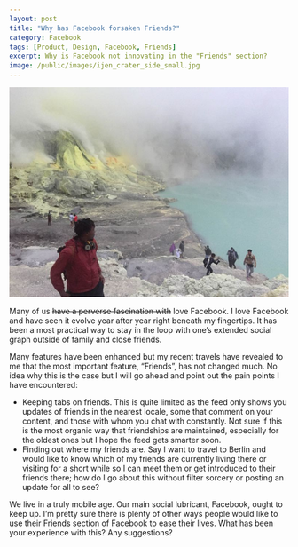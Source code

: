 ```yaml
---
layout: post
title: "Why has Facebook forsaken Friends?"
category: Facebook
tags: [Product, Design, Facebook, Friends]
excerpt: Why is Facebook not innovating in the "Friends" section?
image: /public/images/ijen_crater_side_small.jpg
---
```


![Why has Facebook forsaken Friends?](/public/images/ijen_crater_side_small.jpg)

Many of us <del>have a perverse fascination with</del> love Facebook. I love Facebook and have seen it evolve year after year right beneath my fingertips.  It has been a most practical way to stay in the loop with one’s extended social graph outside of family and close friends.

Many features have been enhanced but my recent travels have revealed to me that the most important feature, “Friends”, has not changed much. No idea why this is the case but I will go ahead and point out the pain points I have encountered:

* Keeping tabs on friends. This is quite limited as the feed only shows you updates of friends in the nearest locale, some that comment on your content, and those with whom you chat with constantly. Not sure if this is the most organic way that friendships are maintained, especially for the oldest ones but I hope the feed gets smarter soon.
* Finding out where my friends are. Say I want to travel to Berlin and would like to know which of my friends are currently living there or visiting for a short while so I can meet them or get introduced to their friends there; how do I go about this without filter sorcery or posting an update for all to see?

We live in a truly mobile age. Our main social lubricant, Facebook, ought to keep up. I’m pretty sure there is plenty of other ways people would like to use their Friends section of Facebook to ease their lives. What has been your experience with this? Any suggestions?
